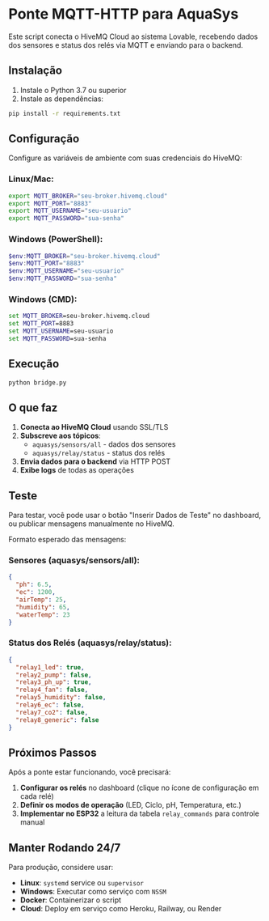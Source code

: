 # Ponte MQTT-HTTP para AquaSys

Este script conecta o HiveMQ Cloud ao sistema Lovable, recebendo dados dos sensores e status dos relés via MQTT e enviando para o backend.

## Instalação

1. Instale o Python 3.7 ou superior
2. Instale as dependências:
```bash
pip install -r requirements.txt
```

## Configuração

Configure as variáveis de ambiente com suas credenciais do HiveMQ:

### Linux/Mac:
```bash
export MQTT_BROKER="seu-broker.hivemq.cloud"
export MQTT_PORT="8883"
export MQTT_USERNAME="seu-usuario"
export MQTT_PASSWORD="sua-senha"
```

### Windows (PowerShell):
```powershell
$env:MQTT_BROKER="seu-broker.hivemq.cloud"
$env:MQTT_PORT="8883"
$env:MQTT_USERNAME="seu-usuario"
$env:MQTT_PASSWORD="sua-senha"
```

### Windows (CMD):
```cmd
set MQTT_BROKER=seu-broker.hivemq.cloud
set MQTT_PORT=8883
set MQTT_USERNAME=seu-usuario
set MQTT_PASSWORD=sua-senha
```

## Execução

```bash
python bridge.py
```

## O que faz

1. **Conecta ao HiveMQ Cloud** usando SSL/TLS
2. **Subscreve aos tópicos**:
   - `aquasys/sensors/all` - dados dos sensores
   - `aquasys/relay/status` - status dos relés
3. **Envia dados para o backend** via HTTP POST
4. **Exibe logs** de todas as operações

## Teste

Para testar, você pode usar o botão "Inserir Dados de Teste" no dashboard, ou publicar mensagens manualmente no HiveMQ.

Formato esperado das mensagens:

### Sensores (aquasys/sensors/all):
```json
{
  "ph": 6.5,
  "ec": 1200,
  "airTemp": 25,
  "humidity": 65,
  "waterTemp": 23
}
```

### Status dos Relés (aquasys/relay/status):
```json
{
  "relay1_led": true,
  "relay2_pump": false,
  "relay3_ph_up": true,
  "relay4_fan": false,
  "relay5_humidity": false,
  "relay6_ec": false,
  "relay7_co2": false,
  "relay8_generic": false
}
```

## Próximos Passos

Após a ponte estar funcionando, você precisará:

1. **Configurar os relés** no dashboard (clique no ícone de configuração em cada relé)
2. **Definir os modos de operação** (LED, Ciclo, pH, Temperatura, etc.)
3. **Implementar no ESP32** a leitura da tabela `relay_commands` para controle manual

## Manter Rodando 24/7

Para produção, considere usar:
- **Linux**: `systemd` service ou `supervisor`
- **Windows**: Executar como serviço com `NSSM`
- **Docker**: Containerizar o script
- **Cloud**: Deploy em serviço como Heroku, Railway, ou Render
